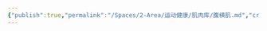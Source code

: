```yaml
---
{"publish":true,"permalink":"/Spaces/2-Area/运动健康/肌肉库/腹横肌.md","created":"2025-07-29T23:04:11.047+08:00","modified":"2025-08-15T22:00:04.188+08:00","cssclasses":""}
---
```


